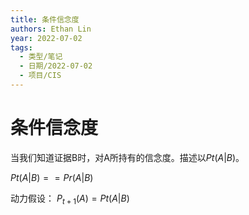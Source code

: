```yaml
---
title: 条件信念度
authors: Ethan Lin
year: 2022-07-02
tags:
  - 类型/笔记
  - 日期/2022-07-02
  - 项目/CIS
---
```



# 条件信念度







当我们知道证据B时，对A所持有的信念度。描述以$Pt(A|B)$。

$Pt(A|B)==Pr(A|B)$

动力假设：
$P_{t+1}(A)=Pt(A|B)$



